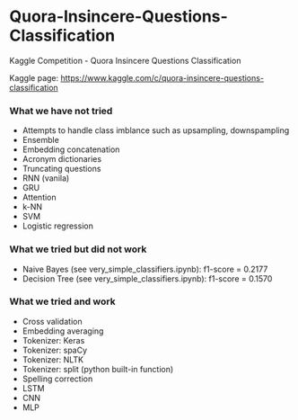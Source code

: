 # Quora-Insincere-Questions-Classification
Kaggle Competition - Quora Insincere Questions Classification

Kaggle page: https://www.kaggle.com/c/quora-insincere-questions-classification


### What we have not tried
* Attempts to handle class imblance such as upsampling, downspampling
* Ensemble
* Embedding concatenation
* Acronym dictionaries
* Truncating questions
* RNN (vanila)
* GRU
* Attention
* k-NN
* SVM
* Logistic regression

### What we tried but did not work
* Naive Bayes (see very_simple_classifiers.ipynb): f1-score = 0.2177
* Decision Tree (see very_simple_classifiers.ipynb): f1-score = 0.1570

### What we tried and work
* Cross validation
* Embedding averaging
* Tokenizer: Keras
* Tokenizer: spaCy
* Tokenizer: NLTK
* Tokenizer: split (python built-in function)
* Spelling correction
* LSTM
* CNN
* MLP
